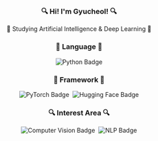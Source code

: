 <h3 align="center">🔍  Hi! I'm Gyucheol!  🔍</h3>
<p align="center">🤖 Studying Artificial Intelligence & Deep Learning 🤖</p>
<h3 align="center">🦾  Language  🦾</h3>
<p align="center">
  <img src="https://img.shields.io/badge/Python-3776AB?style=flat&logo=python&logoColor=white" alt="Python Badge" />
</p>
<h3 align="center">🦿  Framework  🦿</h3>
<p align="center">
  <img src="https://img.shields.io/badge/PyTorch-EE4C2C?style=flat&logo=pytorch&logoColor=white" alt="PyTorch Badge" />&nbsp;
  <img src="https://img.shields.io/badge/Hugging%20Face-FF6F00?style=flat&logo=huggingface&logoColor=white" alt="Hugging Face Badge" />
</p>
<h3 align="center">🔍  Interest Area  🔍</h3>
<p align="center">
  <img src="https://img.shields.io/badge/Computer%20Vision-5C3EE8?style=flat&logoColor=white" alt="Computer Vision Badge" />&nbsp;
  <img src="https://img.shields.io/badge/NLP-3D8B37?style=flat&logoColor=white" alt="NLP Badge" />
</p>
